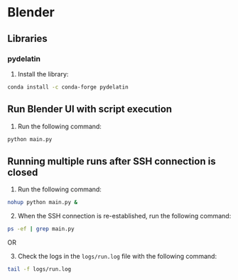 # Blender

## Libraries

### pydelatin

1. Install the library:

````bash
conda install -c conda-forge pydelatin
````

## Run Blender UI with script execution

1. Run the following command:

````bash
python main.py
````

## Running multiple runs after SSH connection is closed

1. Run the following command:

````bash
nohup python main.py &
````

2. When the SSH connection is re-established, run the following command:

````bash
ps -ef | grep main.py
````

OR 

3. Check the logs in the `logs/run.log` file with the following command:

````bash
tail -f logs/run.log
````